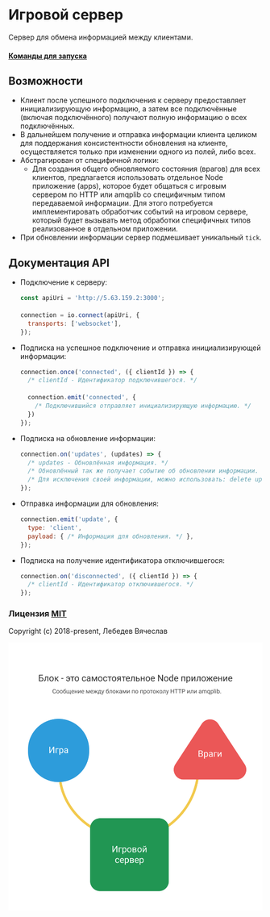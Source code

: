 # Игровой сервер
Сервер для обмена информацией между клиентами.

#### [Команды для запуска](commands.md)

## Возможности
* Клиент после успешного подключения к серверу предоставляет инициализирующую информацию,
  а затем все подключённые (включая подключённого) получают полную информацию о всех подключённых.
* В дальнейшем получение и отправка информации клиента целиком для поддержания консистентности обновления на клиенте, осуществляется только при изменении одного из полей, либо всех.
* Абстрагирован от специфичной логики:
  * Для создания общего обновляемого состояния (врагов) для всех клиентов, предлагается использовать отдельное Node приложение (apps), которое будет общаться с игровым сервером по HTTP или amqplib со специфичным типом передаваемой информации. Для этого потребуется имплементировать обработчик событий на игровом сервере, который будет вызывать метод обработки специфичных типов реализованное в отдельном приложении.
* При обновлении информации сервер подмешивает уникальный `tick`.

## Документация API
* Подключение к серверу:
  ```js
  const apiUri = 'http://5.63.159.2:3000';

  connection = io.connect(apiUri, {
    transports: ['websocket'],
  });
  ```

* Подписка на успешное подключение и отправка инициализирующей информации:
  ```js
  connection.once('connected', ({ clientId }) => {
    /* clientId - Идентификатор подключившегося. */

    connection.emit('connected', {
      /* Подключившийся отправляет инициализирующую информацию. */
    })
  });
  ```

* Подписка на обновление информации:
  ```js
  connection.on('updates', (updates) => {
    /* updates - Обновлённая информация. */
    /* Обновлённый так же получает событие об обновлении информации. */
    /* Для исключения своей информации, можно использовать: delete updates[clientId] */
  });
  ```

* Отправка информации для обновления:
  ```js
  connection.emit('update', {
    type: 'client',
    payload: { /* Информация для обновления. */ },
  });
  ```

* Подписка на получение идентификатора отключившегося:
  ```js
  connection.on('disconnected', ({ clientId }) => {
    /* clientId - Идентификатор отключившегося. */
  });
  ```

### Лицензия [MIT](http://opensource.org/licenses/MIT)
Copyright (c) 2018-present, Лебедев Вячеслав

![client_server](architecture.png)

